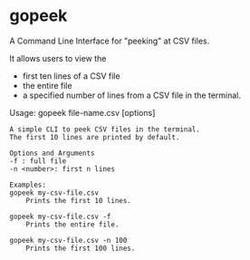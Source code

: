 # gopeek

A Command Line Interface for "peeking" at CSV files.

It allows users to view the
  - first ten lines of a CSV file
  - the entire file
  - a specified number of lines from a CSV file in the terminal.


Usage: gopeek file-name.csv [options]

	A simple CLI to peek CSV files in the terminal.
	The first 10 lines are printed by default.

	Options and Arguments
	-f : full file
	-n <number>: first n lines
	
	Examples:
	gopeek my-csv-file.csv
		Prints the first 10 lines.

	gopeek my-csv-file.csv -f
		Prints the entire file.
		
	gopeek my-csv-file.csv -n 100
		Prints the first 100 lines.
